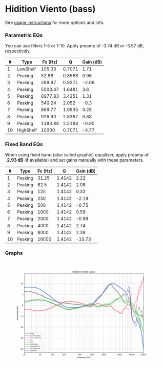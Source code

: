 # Hidition Viento (bass)
See [usage instructions](https://github.com/jaakkopasanen/AutoEq#usage) for more options and info.

### Parametric EQs
You can use filters 1-5 or 1-10. Apply preamp of -3.74 dB or -3.57 dB, respectively.

|   # | Type      |   Fc (Hz) |      Q |   Gain (dB) |
|-----|-----------|-----------|--------|-------------|
|   1 | LowShelf  |    105.33 | 0.7071 |        1.71 |
|   2 | Peaking   |     52.88 | 0.8568 |        0.96 |
|   3 | Peaking   |    269.97 | 0.9271 |       -2.08 |
|   4 | Peaking   |   5003.47 | 1.6481 |        3.6  |
|   5 | Peaking   |   8977.83 | 3.4251 |        1.31 |
|   6 | Peaking   |    540.24 | 2.052  |       -0.3  |
|   7 | Peaking   |    869.77 | 1.9535 |        0.28 |
|   8 | Peaking   |    926.93 | 2.8387 |        0.88 |
|   9 | Peaking   |   1383.88 | 2.5184 |       -0.95 |
|  10 | HighShelf |  10000    | 0.7071 |       -4.77 |

### Fixed Band EQs
When using fixed band (also called graphic) equalizer, apply preamp of **-2.93 dB** (if available) and set gains manually with these parameters.

|   # | Type    |   Fc (Hz) |      Q |   Gain (dB) |
|-----|---------|-----------|--------|-------------|
|   1 | Peaking |     31.25 | 1.4142 |        2.22 |
|   2 | Peaking |     62.5  | 1.4142 |        2.08 |
|   3 | Peaking |    125    | 1.4142 |        0.32 |
|   4 | Peaking |    250    | 1.4142 |       -2.19 |
|   5 | Peaking |    500    | 1.4142 |       -0.75 |
|   6 | Peaking |   1000    | 1.4142 |        0.59 |
|   7 | Peaking |   2000    | 1.4142 |       -0.88 |
|   8 | Peaking |   4000    | 1.4142 |        2.74 |
|   9 | Peaking |   8000    | 1.4142 |        2.38 |
|  10 | Peaking |  16000    | 1.4142 |      -10.73 |

### Graphs
![](./Hidition%20Viento%20(bass).png)
